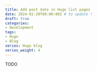 ```yaml
---
title: Add post date in Hugo list pages
date: 2024-02-20T00:00:00Z # to update !
draft: true
categories:
- Development
tags:
- Hugo
- Blog
series: Hugo blog
series_weight: 4
---
```


TODO